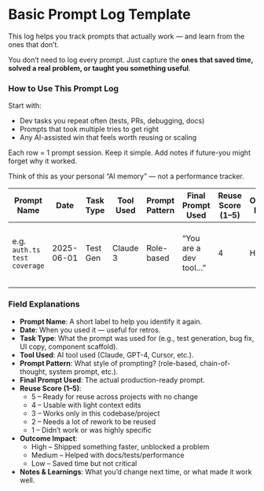 # Basic Prompt Log Template

This log helps you track prompts that actually work — and learn from the ones that don’t.

You don’t need to log every prompt. Just capture the **ones that saved time, solved a real problem, or taught you something useful**.

### How to Use This Prompt Log

Start with:

- Dev tasks you repeat often (tests, PRs, debugging, docs)
- Prompts that took multiple tries to get right
- Any AI-assisted win that feels worth reusing or scaling

Each row = 1 prompt session. Keep it simple. Add notes if future-you might forget why it worked.

Think of this as your personal “AI memory” — not a performance tracker.

| Prompt Name | Date | Task Type | Tool Used | Prompt Pattern | Final Prompt Used | Reuse Score (1–5) | Outcome Impact | Notes & Learnings |
| --- | --- | --- | --- | --- | --- | --- | --- | --- |
| e.g. `auth.ts test coverage` | 2025-06-01 | Test Gen | Claude 3 | Role-based | “You are a dev tool…” | 4 | High | Needed to add more test detail for edge cases |
|  |  |  |  |  |  |  |  |  |

### Field Explanations

- **Prompt Name**: A short label to help you identify it again.
- **Date**: When you used it — useful for retros.
- **Task Type**: What the prompt was used for (e.g., test generation, bug fix, UI copy, component scaffold).
- **Tool Used**: AI tool used (Claude, GPT-4, Cursor, etc.).
- **Prompt Pattern**: What style of prompting? (role-based, chain-of-thought, system prompt, etc.).
- **Final Prompt Used**: The actual production-ready prompt.
- **Reuse Score (1–5)**:
    - 5 – Ready for reuse across projects with no change
    - 4 – Usable with light context edits
    - 3 – Works only in this codebase/project
    - 2 – Needs a lot of rework to be reused
    - 1 – Didn’t work or was highly specific
- **Outcome Impact**:
    - High – Shipped something faster, unblocked a problem
    - Medium – Helped with docs/tests/performance
    - Low – Saved time but not critical
- **Notes & Learnings**: What you’d change next time, or what made it work well.
